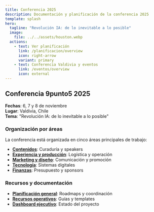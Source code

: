 ```yaml
---
title: Conferencia 2025
description: Documentación y planificación de la conferencia 2025
template: splash
hero:
  tagline: "Revolución IA: de lo inevitable a lo posible"
  image:
    file: ../../assets/houston.webp
  actions:
    - text: Ver planificación
      link: /planificacion/overview
      icon: right-arrow
      variant: primary
    - text: Conferencia Valdivia y eventos
      link: /eventos/overview
      icon: external
---
```


## Conferencia 9punto5 2025

**Fechas**: 6, 7 y 8 de noviembre  
**Lugar**: Valdivia, Chile  
**Tema**: "Revolución IA: de lo inevitable a lo posible"

### Organización por áreas

La conferencia está organizada en cinco áreas principales de trabajo:

- **[Contenidos](/areas/contenidos/overview)**: Curaduría y speakers
- **[Experiencia y producción](/areas/experiencia-produccion/overview)**: Logística y operación
- **[Marketing y diseño](/areas/marketing-diseno/overview)**: Comunicación y promoción
- **[Tecnología](/areas/tecnologia/overview)**: Sistemas digitales
- **[Finanzas](/areas/finanzas/overview)**: Presupuesto y sponsors

### Recursos y documentación

- **[Planificación general](/planificacion/overview)**: Roadmaps y coordinación
- **[Recursos operativos](/recursos/overview)**: Guías y templates
- **[Dashboard ejecutivo](/planificacion/dashboard)**: Estado del proyecto